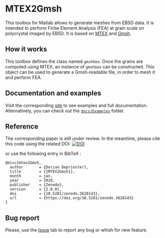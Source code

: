 # MTEX2Gmsh
This toolbox for Matlab allows to generate meshes from EBSD data. It is intended to perform Finite Element Analysis (FEA) at grain scale on polycrystal imaged by EBSD. It is based on [MTEX](http://mtex-toolbox.github.io/) and [Gmsh](http://gmsh.info/).

## How it works
This toolbox defines the class named `gmshGeo`. Once the grains are computed using MTEX, an instance of `gmshGeo` can be constructed. This object can be used to generate a Gmsh-readable file, in order to mesh it and perform FEA.

## Documentation and examples
Visit the corresponding [site](https://doriandepriester.github.io/MTEX2Gmsh/) to see examples and full documentation. Alternatively, you can check out the [``docs/Examples``](https://github.com/DorianDepriester/MTEX2Gmsh/tree/master/docs/Examples) folder.

## Reference
The corresponding paper is still under review. In the meantime, please cite this code using the related DOI:
[![DOI](https://zenodo.org/badge/137471547.svg)](https://zenodo.org/badge/latestdoi/137471547)

or use the following entry in BibTeX :
```
@misc{mtex2Gmsh,
  author       = {Dorian Depriester},
  title        = {{MTEX2Gmsh}},
  month        = jan,
  year         = 2020,
  publisher    = {Zenodo},
  version      = {2.0.0},
  doi          = {10.5281/zenodo.3628143},
  url          = {https://doi.org/10.5281/zenodo.3628143}
}
```

## Bug report
Please, use the [Issue](https://github.com/DorianDepriester/MTEX2Gmsh/issues) tab to report any bug or whish for new feature.
